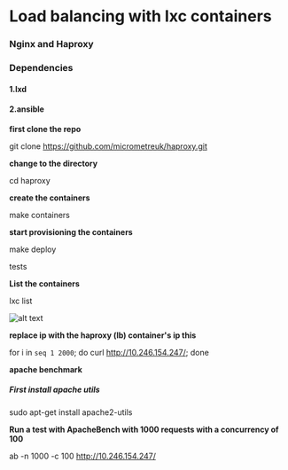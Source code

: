 # Load balancing with lxc containers 

### Nginx and  Haproxy 

### Dependencies 


#### 1.lxd

#### 2.ansible

**first clone the repo**

git clone https://github.com/micrometreuk/haproxy.git

**change to the directory**

cd haproxy

**create the containers**

make containers

**start provisioning the containers**

make deploy


tests

**List the containers**

lxc list

![alt text](https://github.com/micrometreuk/haproxy/blob/master/media/lxc.png)









**replace ip with the haproxy (lb) container's ip this**

for i in `seq 1 2000`; do curl http://10.246.154.247/; done

**apache benchmark**

##### First install apache utils
sudo apt-get install apache2-utils

**Run a test with ApacheBench with 1000 requests with a concurrency of 100**

ab -n 1000 -c 100 http://10.246.154.247/

